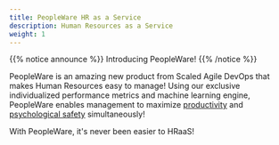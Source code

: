 ```yaml
---
title: PeopleWare HR as a Service
description: Human Resources as a Service
weight: 1
---
```


{{% notice announce %}}
Introducing PeopleWare! 
{{% /notice %}}

PeopleWare is an amazing new product from Scaled Agile DevOps that makes Human Resources easy to manage! Using our exclusive individualized performance metrics and machine learning engine, PeopleWare enables management to maximize [productivity](/metrics) and [psychological safety](/principles/#psychological-safety) simultaneously!

With PeopleWare, it's never been easier to HRaaS!